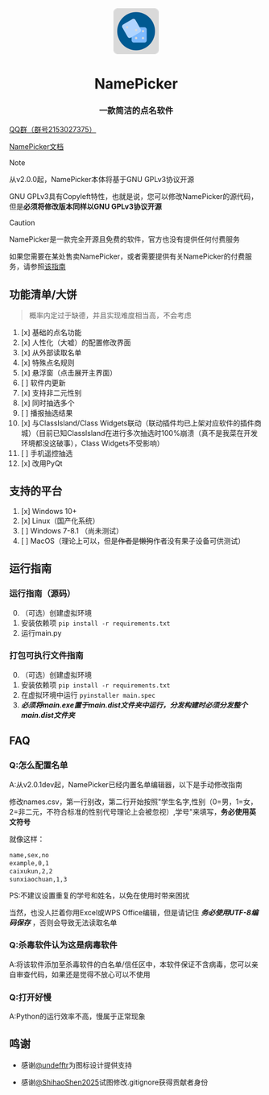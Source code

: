 <div align="center">
<img src="assets\NamePicker.png" alt="icon" width="18%">
<h1>NamePicker</h1>
<h3>一款简洁的点名软件</h3>
</div>

[QQ群（群号2153027375）](https://qm.qq.com/q/fTjhKuAlCU)

[NamePicker文档](https://namepicker-docs.netlify.app/)

> [!note]
> 
> 从v2.0.0起，NamePicker本体将基于GNU GPLv3协议开源
> 
> GNU GPLv3具有Copyleft特性，也就是说，您可以修改NamePicker的源代码，但是**必须将修改版本同样以GNU GPLv3协议开源**

> [!caution]
> 
> NamePicker是一款完全开源且免费的软件，官方也没有提供任何付费服务
> 
> 如果您需要在某处售卖NamePicker，或者需要提供有关NamePicker的付费服务，请参照[该指南](https://www.baidu.com/s?wd=家里人全死光了怎么办)

## 功能清单/大饼

> 概率内定过于缺德，并且实现难度相当高，不会考虑

1. [x] 基础的点名功能
2. [x] 人性化（大嘘）的配置修改界面
3. [x] 从外部读取名单
4. [x] 特殊点名规则
5. [x] 悬浮窗（点击展开主界面）
6. [ ] 软件内更新
7. [x] 支持非二元性别
8. [x] 同时抽选多个
9. [ ] 播报抽选结果
10. [x] 与ClassIsland/Class Widgets联动（联动插件均已上架对应软件的插件商城）（目前已知ClassIsland在进行多次抽选时100%崩溃（真不是我菜在开发环境都没这破事），Class Widgets不受影响）
11. [ ] 手机遥控抽选
12. [x] 改用PyQt

## 支持的平台
1. [x] Windows 10+
2. [x] Linux（国产化系统）
3. [ ] Windows 7-8.1 （尚未测试）
4. [ ] MacOS（理论上可以，但是~~作者是懒狗~~作者没有果子设备可供测试）
## 运行指南

### 运行指南（源码）

0. （可选）创建虚拟环境
1. 安装依赖项
`pip install -r requirements.txt`
2. 运行main.py

### 打包可执行文件指南

0. （可选）创建虚拟环境
1. 安装依赖项
`pip install -r requirements.txt`
2. 在虚拟环境中运行
`pyinstaller main.spec`
3. **_必须将main.exe置于main.dist文件夹中运行，分发构建时必须分发整个main.dist文件夹_**

## FAQ
### Q:怎么配置名单

A:从v2.0.1dev起，NamePicker已经内置名单编辑器，以下是手动修改指南

修改names.csv，第一行别改，第二行开始按照"学生名字,性别（0=男，1=女，2=非二元，不符合标准的性别代号理论上会被忽视）,学号"来填写，**务必使用英文符号**

就像这样：
```
name,sex,no
example,0,1
caixukun,2,2
sunxiaochuan,1,3
```
PS:不建议设置重复的学号和姓名，以免在使用时带来困扰

当然，也没人拦着你用Excel或WPS Office编辑，但是请记住 _**务必使用UTF-8编码保存**_ ，否则会导致无法读取名单

### Q:杀毒软件认为这是病毒软件

A:将该软件添加至杀毒软件的白名单/信任区中，本软件保证不含病毒，您可以亲自审查代码，如果还是觉得不放心可以不使用

### Q:打开好慢

A:Python的运行效率不高，慢属于正常现象

## 鸣谢

- 感谢[@undefftr](https://github.com/undefftr)为图标设计提供支持

- 感谢[@ShihaoShen2025](https://github.com/ShihaoShen2025)试图修改.gitignore获得贡献者身份